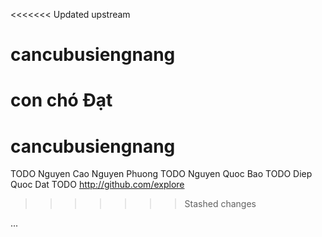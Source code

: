 <<<<<<< Updated upstream
# cancubusiengnang 
con chó Đạt
=======
# cancubusiengnang
TODO Nguyen Cao Nguyen Phuong
TODO Nguyen Quoc Bao
TODO Diep Quoc Dat
TODO http://github.com/explore
>>>>>>> Stashed changes

...